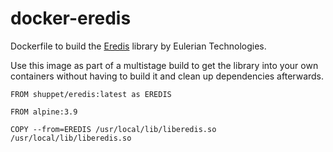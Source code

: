 # docker-eredis
Dockerfile to build the [Eredis](https://github.com/EulerianTechnologies/eredis) library by Eulerian Technologies.

Use this image as part of a multistage build to get the library into your own containers without having to build it and clean up dependencies afterwards.
```
FROM shuppet/eredis:latest as EREDIS

FROM alpine:3.9

COPY --from=EREDIS /usr/local/lib/liberedis.so /usr/local/lib/liberedis.so
```
